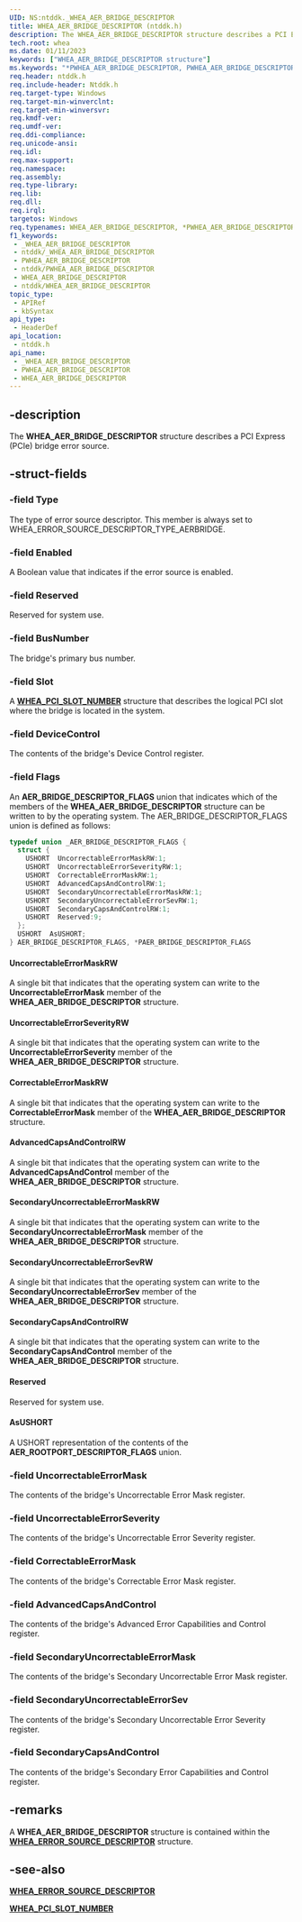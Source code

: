 ```yaml
---
UID: NS:ntddk._WHEA_AER_BRIDGE_DESCRIPTOR
title: WHEA_AER_BRIDGE_DESCRIPTOR (ntddk.h)
description: The WHEA_AER_BRIDGE_DESCRIPTOR structure describes a PCI Express (PCIe) bridge error source.
tech.root: whea
ms.date: 01/11/2023
keywords: ["WHEA_AER_BRIDGE_DESCRIPTOR structure"]
ms.keywords: "*PWHEA_AER_BRIDGE_DESCRIPTOR, PWHEA_AER_BRIDGE_DESCRIPTOR, PWHEA_AER_BRIDGE_DESCRIPTOR structure pointer [WHEA Drivers and Applications], WHEA_AER_BRIDGE_DESCRIPTOR, WHEA_AER_BRIDGE_DESCRIPTOR structure [WHEA Drivers and Applications], _WHEA_AER_BRIDGE_DESCRIPTOR, ntddk/PWHEA_AER_BRIDGE_DESCRIPTOR, ntddk/WHEA_AER_BRIDGE_DESCRIPTOR, whea.whea_aer_bridge_descriptor, whearef_52e2fbef-c8d7-42c8-b8ae-584fbc4f622f.xml"
req.header: ntddk.h
req.include-header: Ntddk.h
req.target-type: Windows
req.target-min-winverclnt:
req.target-min-winversvr: 
req.kmdf-ver: 
req.umdf-ver: 
req.ddi-compliance: 
req.unicode-ansi: 
req.idl: 
req.max-support: 
req.namespace: 
req.assembly: 
req.type-library: 
req.lib: 
req.dll: 
req.irql: 
targetos: Windows
req.typenames: WHEA_AER_BRIDGE_DESCRIPTOR, *PWHEA_AER_BRIDGE_DESCRIPTOR
f1_keywords:
 - _WHEA_AER_BRIDGE_DESCRIPTOR
 - ntddk/_WHEA_AER_BRIDGE_DESCRIPTOR
 - PWHEA_AER_BRIDGE_DESCRIPTOR
 - ntddk/PWHEA_AER_BRIDGE_DESCRIPTOR
 - WHEA_AER_BRIDGE_DESCRIPTOR
 - ntddk/WHEA_AER_BRIDGE_DESCRIPTOR
topic_type:
 - APIRef
 - kbSyntax
api_type:
 - HeaderDef
api_location:
 - ntddk.h
api_name:
 - _WHEA_AER_BRIDGE_DESCRIPTOR
 - PWHEA_AER_BRIDGE_DESCRIPTOR
 - WHEA_AER_BRIDGE_DESCRIPTOR
---
```


## -description

The **WHEA_AER_BRIDGE_DESCRIPTOR** structure describes a PCI Express (PCIe) bridge error source.

## -struct-fields

### -field Type

The type of error source descriptor. This member is always set to WHEA_ERROR_SOURCE_DESCRIPTOR_TYPE_AERBRIDGE.

### -field Enabled

A Boolean value that indicates if the error source is enabled.

### -field Reserved

Reserved for system use.

### -field BusNumber

The bridge's primary bus number.

### -field Slot

A [**WHEA_PCI_SLOT_NUMBER**](/windows-hardware/drivers/ddi/ntddk/ns-ntddk-_whea_pci_slot_number) structure that describes the logical PCI slot where the bridge is located in the system.

### -field DeviceControl

The contents of the bridge's Device Control register.

### -field Flags

An **AER_BRIDGE_DESCRIPTOR_FLAGS** union that indicates which of the members of the **WHEA_AER_BRIDGE_DESCRIPTOR** structure can be written to by the operating system. The AER_BRIDGE_DESCRIPTOR_FLAGS union is defined as follows:

```cpp
typedef union _AER_BRIDGE_DESCRIPTOR_FLAGS {
  struct {
    USHORT  UncorrectableErrorMaskRW:1;
    USHORT  UncorrectableErrorSeverityRW:1;
    USHORT  CorrectableErrorMaskRW:1;
    USHORT  AdvancedCapsAndControlRW:1;
    USHORT  SecondaryUncorrectableErrorMaskRW:1;
    USHORT  SecondaryUncorrectableErrorSevRW:1;
    USHORT  SecondaryCapsAndControlRW:1;
    USHORT  Reserved:9;
  };
  USHORT  AsUSHORT;
} AER_BRIDGE_DESCRIPTOR_FLAGS, *PAER_BRIDGE_DESCRIPTOR_FLAGS
```

#### UncorrectableErrorMaskRW

A single bit that indicates that the operating system can write to the **UncorrectableErrorMask** member of the **WHEA_AER_BRIDGE_DESCRIPTOR** structure.

#### UncorrectableErrorSeverityRW

A single bit that indicates that the operating system can write to the **UncorrectableErrorSeverity** member of the **WHEA_AER_BRIDGE_DESCRIPTOR** structure.

#### CorrectableErrorMaskRW

A single bit that indicates that the operating system can write to the **CorrectableErrorMask** member of the **WHEA_AER_BRIDGE_DESCRIPTOR** structure.

#### AdvancedCapsAndControlRW

A single bit that indicates that the operating system can write to the **AdvancedCapsAndControl** member of the **WHEA_AER_BRIDGE_DESCRIPTOR** structure.

#### SecondaryUncorrectableErrorMaskRW

A single bit that indicates that the operating system can write to the **SecondaryUncorrectableErrorMask** member of the **WHEA_AER_BRIDGE_DESCRIPTOR** structure.

#### SecondaryUncorrectableErrorSevRW

A single bit that indicates that the operating system can write to the **SecondaryUncorrectableErrorSev** member of the **WHEA_AER_BRIDGE_DESCRIPTOR** structure.

#### SecondaryCapsAndControlRW

A single bit that indicates that the operating system can write to the **SecondaryCapsAndControl** member of the **WHEA_AER_BRIDGE_DESCRIPTOR** structure.

#### Reserved

Reserved for system use.

#### AsUSHORT

A USHORT representation of the contents of the **AER_ROOTPORT_DESCRIPTOR_FLAGS** union.

### -field UncorrectableErrorMask

The contents of the bridge's Uncorrectable Error Mask register.

### -field UncorrectableErrorSeverity

The contents of the bridge's Uncorrectable Error Severity register.

### -field CorrectableErrorMask

The contents of the bridge's Correctable Error Mask register.

### -field AdvancedCapsAndControl

The contents of the bridge's Advanced Error Capabilities and Control register.

### -field SecondaryUncorrectableErrorMask

The contents of the bridge's Secondary Uncorrectable Error Mask register.

### -field SecondaryUncorrectableErrorSev

The contents of the bridge's Secondary Uncorrectable Error Severity register.

### -field SecondaryCapsAndControl

The contents of the bridge's Secondary Error Capabilities and Control register.

## -remarks

A **WHEA_AER_BRIDGE_DESCRIPTOR** structure is contained within the [**WHEA_ERROR_SOURCE_DESCRIPTOR**](/windows-hardware/drivers/ddi/ntddk/ns-ntddk-_whea_error_source_descriptor) structure.

## -see-also

[**WHEA_ERROR_SOURCE_DESCRIPTOR**](/windows-hardware/drivers/ddi/ntddk/ns-ntddk-_whea_error_source_descriptor)

[**WHEA_PCI_SLOT_NUMBER**](/windows-hardware/drivers/ddi/ntddk/ns-ntddk-_whea_pci_slot_number)
